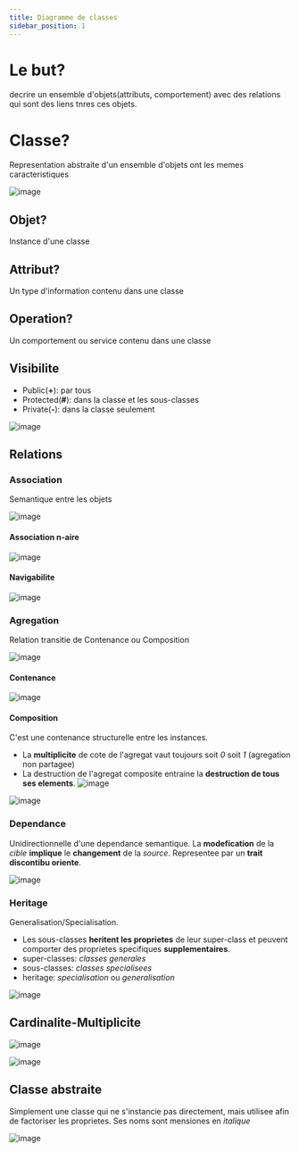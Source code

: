 ```yaml
---
title: Diagramme de classes
sidebar_position: 1
---
```


# Le but?

decrire un ensemble d'objets(attributs, comportement) avec des relations qui sont des liens tnres ces objets.

# Classe?

Representation abstraite d'un ensemble d'objets ont les memes caracteristiques

![image](https://user-images.githubusercontent.com/72823374/153944850-f2f80954-99e9-44d8-bd80-b726659b486e.png)

## Objet?

Instance d'une classe

## Attribut?

Un type d'information contenu dans une classe

## Operation?

Un comportement ou service contenu dans une classe

## Visibilite

- Public(**+**): par tous
- Protected(**#**): dans la classe et les sous-classes
- Private(**-**): dans la classe seulement

![image](https://user-images.githubusercontent.com/72823374/153945214-fb089b73-f921-4cba-8189-9c3777992025.png)

## Relations

### Association

Semantique entre les objets

![image](https://user-images.githubusercontent.com/72823374/154044062-62d54153-3a7c-439c-bf72-9dacd12f6d31.png)

#### Association n-aire

![image](https://user-images.githubusercontent.com/72823374/154045037-582127ab-ba59-4be5-a33a-dc0b026b54e8.png)

#### Navigabilite

![image](https://user-images.githubusercontent.com/72823374/154045529-b8cb5309-c224-4987-b47d-d183d25e528e.png)

### Agregation

Relation transitie de Contenance ou Composition

![image](https://user-images.githubusercontent.com/72823374/154046379-b8fa4b59-558c-4ee9-b8a0-46a5c44a519d.png)

#### Contenance

![image](https://user-images.githubusercontent.com/72823374/154046661-b804ed2f-967e-462f-9d1b-4a6a47fd1449.png)

#### Composition

C'est une contenance structurelle entre les instances.

- La **multiplicite** de cote de l'agregat vaut toujours soit _0_ soit _1_ (agregation non partagee)
- La destruction de l'agregat composite entraine la **destruction de tous ses elements**.
  ![image](https://user-images.githubusercontent.com/72823374/154046923-a010f435-1923-4634-9729-adbed6e217d6.png)

![image](https://user-images.githubusercontent.com/72823374/154047437-b5a04aaf-b1ff-4866-9992-3407978fb08d.png)

### Dependance

Unidirectionnelle d'une dependance semantique. La **modefication** de la _cible_ **implique** le **changement** de la _source_. Representee par un **trait discontibu oriente**.

![image](https://user-images.githubusercontent.com/72823374/154047900-1be017d0-746c-4683-b363-36820992b492.png)

### Heritage

Generalisation/Specialisation.

- Les sous-classes **heritent les proprietes** de leur super-class et peuvent comporter des proprietes specifiques **supplementaires**.
- super-classes: _classes generales_
- sous-classes: _classes specialisees_
- heritage: _specialisation_ ou _generalisation_

![image](https://user-images.githubusercontent.com/72823374/154048911-8fcd8539-cef9-414e-b84a-92b47fab3ace.png)

## Cardinalite-Multiplicite

![image](https://user-images.githubusercontent.com/72823374/154044762-01dd585f-7cd0-47cd-80e8-14bf9c40a999.png)

![image](https://user-images.githubusercontent.com/72823374/154045167-8c71cf44-ac64-4a3f-8cd0-87110da69e10.png)

## Classe abstraite

Simplement une classe qui ne s'instancie pas directement, mais utilisee afin de factoriser les proprietes. Ses noms sont mensiones en _italique_

![image](https://user-images.githubusercontent.com/72823374/154049420-1b6efa76-9c1d-4bad-9b69-289d1181903f.png)
